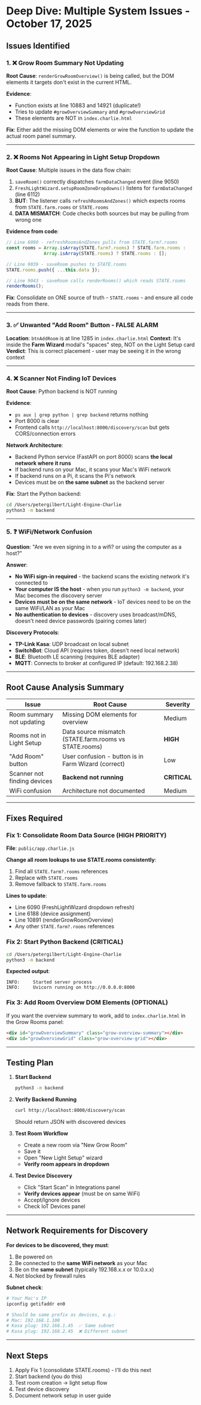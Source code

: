# Deep Dive: Multiple System Issues - October 17, 2025

## Issues Identified

### 1. ❌ Grow Room Summary Not Updating
**Root Cause**: `renderGrowRoomOverview()` is being called, but the DOM elements it targets don't exist in the current HTML.

**Evidence**:
- Function exists at line 10883 and 14921 (duplicate!)
- Tries to update `#growOverviewSummary` and `#growOverviewGrid`
- These elements are NOT in `index.charlie.html`

**Fix**: Either add the missing DOM elements or wire the function to update the actual room panel summary.

---

### 2. ❌ Rooms Not Appearing in Light Setup Dropdown
**Root Cause**: Multiple issues in the data flow chain:

1. `saveRoom()` correctly dispatches `farmDataChanged` event (line 9050)
2. `FreshLightWizard.setupRoomZoneDropdowns()` listens for `farmDataChanged` (line 6112)
3. **BUT**: The listener calls `refreshRoomsAndZones()` which expects rooms from `STATE.farm.rooms` or `STATE.rooms`
4. **DATA MISMATCH**: Code checks both sources but may be pulling from wrong one

**Evidence from code**:
```javascript
// Line 6090 - refreshRoomsAndZones pulls from STATE.farm?.rooms
const rooms = Array.isArray(STATE.farm?.rooms) ? STATE.farm.rooms : 
              Array.isArray(STATE.rooms) ? STATE.rooms : [];

// Line 9039 - saveRoom pushes to STATE.rooms
STATE.rooms.push({ ...this.data });

// Line 9043 - saveRoom calls renderRooms() which reads STATE.rooms
renderRooms();
```

**Fix**: Consolidate on ONE source of truth - `STATE.rooms` - and ensure all code reads from there.

---

### 3. ✅ Unwanted "Add Room" Button - FALSE ALARM
**Location**: `btnAddRoom` is at line 1285 in `index.charlie.html`
**Context**: It's inside the **Farm Wizard** modal's "spaces" step, NOT on the Light Setup card
**Verdict**: This is correct placement - user may be seeing it in the wrong context

---

### 4. ❌ Scanner Not Finding IoT Devices
**Root Cause**: Python backend is NOT running

**Evidence**:
- `ps aux | grep python | grep backend` returns nothing
- Port 8000 is clear
- Frontend calls `http://localhost:8000/discovery/scan` but gets CORS/connection errors

**Network Architecture**:
- Backend Python service (FastAPI on port 8000) scans **the local network where it runs**
- If backend runs on your Mac, it scans your Mac's WiFi network
- If backend runs on a Pi, it scans the Pi's network
- Devices must be on **the same subnet** as the backend server

**Fix**: Start the Python backend:
```bash
cd /Users/petergilbert/Light-Engine-Charlie
python3 -m backend
```

---

### 5. ❓ WiFi/Network Confusion
**Question**: "Are we even signing in to a wifi? or using the computer as a host?"

**Answer**: 
- **No WiFi sign-in required** - the backend scans the existing network it's connected to
- **Your computer IS the host** - when you run `python3 -m backend`, your Mac becomes the discovery server
- **Devices must be on the same network** - IoT devices need to be on the same WiFi/LAN as your Mac
- **No authentication to devices** - discovery uses broadcast/mDNS, doesn't need device passwords (pairing comes later)

**Discovery Protocols**:
- **TP-Link Kasa**: UDP broadcast on local subnet
- **SwitchBot**: Cloud API (requires token, doesn't need local network)
- **BLE**: Bluetooth LE scanning (requires BLE adapter)
- **MQTT**: Connects to broker at configured IP (default: 192.168.2.38)

---

## Root Cause Analysis Summary

| Issue | Root Cause | Severity |
|-------|-----------|----------|
| Room summary not updating | Missing DOM elements for overview | Medium |
| Rooms not in Light Setup | Data source mismatch (STATE.farm.rooms vs STATE.rooms) | **HIGH** |
| "Add Room" button | User confusion - button is in Farm Wizard (correct) | Low |
| Scanner not finding devices | **Backend not running** | **CRITICAL** |
| WiFi confusion | Architecture not documented | Medium |

---

## Fixes Required

### Fix 1: Consolidate Room Data Source (HIGH PRIORITY)

**File**: `public/app.charlie.js`

**Change all room lookups to use STATE.rooms consistently**:

1. Find all `STATE.farm?.rooms` references
2. Replace with `STATE.rooms` 
3. Remove fallback to `STATE.farm.rooms`

**Lines to update**:
- Line 6090 (FreshLightWizard dropdown refresh)
- Line 6188 (device assignment)
- Line 10891 (renderGrowRoomOverview)
- Any other `STATE.farm?.rooms` references

### Fix 2: Start Python Backend (CRITICAL)

```bash
cd /Users/petergilbert/Light-Engine-Charlie
python3 -m backend
```

**Expected output**:
```
INFO:     Started server process
INFO:     Uvicorn running on http://0.0.0.0:8000
```

### Fix 3: Add Room Overview DOM Elements (OPTIONAL)

If you want the overview summary to work, add to `index.charlie.html` in the Grow Rooms panel:

```html
<div id="growOverviewSummary" class="grow-overview-summary"></div>
<div id="growOverviewGrid" class="grow-overview-grid"></div>
```

---

## Testing Plan

1. **Start Backend**
   ```bash
   python3 -m backend
   ```

2. **Verify Backend Running**
   ```bash
   curl http://localhost:8000/discovery/scan
   ```
   Should return JSON with discovered devices

3. **Test Room Workflow**
   - Create a new room via "New Grow Room"
   - Save it
   - Open "New Light Setup" wizard
   - **Verify room appears in dropdown**

4. **Test Device Discovery**
   - Click "Start Scan" in Integrations panel
   - **Verify devices appear** (must be on same WiFi)
   - Accept/Ignore devices
   - Check IoT Devices panel

---

## Network Requirements for Discovery

**For devices to be discovered, they must**:
1. Be powered on
2. Be connected to the **same WiFi network** as your Mac
3. Be on the **same subnet** (typically 192.168.x.x or 10.0.x.x)
4. Not blocked by firewall rules

**Subnet check**:
```bash
# Your Mac's IP
ipconfig getifaddr en0

# Should be same prefix as devices, e.g.:
# Mac: 192.168.1.100
# Kasa plug: 192.168.1.45  ✅ Same subnet
# Kasa plug: 192.168.2.45  ❌ Different subnet
```

---

## Next Steps

1. Apply Fix 1 (consolidate STATE.rooms) - I'll do this next
2. Start backend (you do this)
3. Test room creation → light setup flow
4. Test device discovery
5. Document network setup in user guide
